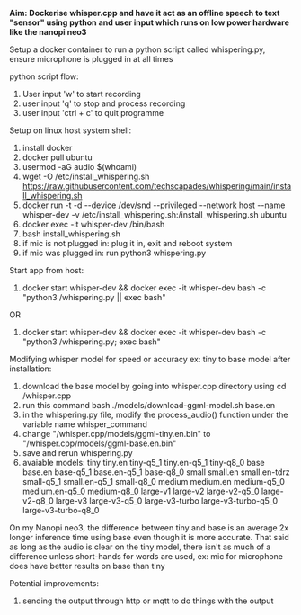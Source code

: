 **Aim: Dockerise whisper.cpp and have it act as an offline speech to text "sensor" using python and user input which runs on low power hardware like the nanopi neo3**

Setup a docker container to run a python script called whispering.py, ensure microphone is plugged in at all times

python script flow:
1. User input 'w' to start recording
2. user input 'q' to stop and process recording
3. user input 'ctrl + c' to quit programme

Setup on linux host system shell:
1. install docker
2. docker pull ubuntu
3. usermod -aG audio $(whoami)
4. wget -O /etc/install_whispering.sh https://raw.githubusercontent.com/techscapades/whispering/main/install_whispering.sh
5. docker run -t -d --device /dev/snd --privileged --network host --name whisper-dev -v /etc/install_whispering.sh:/install_whispering.sh ubuntu
6. docker exec -it whisper-dev /bin/bash
7. bash install_whispering.sh
8. if mic is not plugged in: plug it in, exit and reboot system
9. if mic was plugged in: run python3 whispering.py

Start app from host:
1. docker start whisper-dev && docker exec -it whisper-dev bash -c "python3 /whispering.py || exec bash"
   
OR

1. docker start whisper-dev && docker exec -it whisper-dev bash -c "python3 /whispering.py; exec bash"

Modifying whisper model for speed or accuracy ex: tiny to base model after installation:
1. download the base model by going into whisper.cpp directory using cd /whisper.cpp
2. run this command bash ./models/download-ggml-model.sh base.en
3. in the whispering.py file, modify the process_audio() function under the variable name whisper_command
4. change "/whisper.cpp/models/ggml-tiny.en.bin" to "/whisper.cpp/models/ggml-base.en.bin"
5. save and rerun whispering.py
6. avaiable models:
      tiny tiny.en tiny-q5_1 tiny.en-q5_1 tiny-q8_0
      base base.en base-q5_1 base.en-q5_1 base-q8_0
      small small.en small.en-tdrz small-q5_1 small.en-q5_1 small-q8_0
      medium medium.en medium-q5_0 medium.en-q5_0 medium-q8_0
      large-v1 large-v2 large-v2-q5_0 large-v2-q8_0 large-v3 large-v3-q5_0 large-v3-turbo large-v3-turbo-q5_0 large-v3-turbo-q8_0

On my Nanopi neo3, the difference between tiny and base is an average 2x longer inference time using base even though it is more accurate. That said as long as the audio is clear on the tiny model, there isn't as much of a difference unless short-hands for words are used, ex: mic for microphone does have better results on base than tiny

Potential improvements:
1. sending the output through http or mqtt to do things with the output
